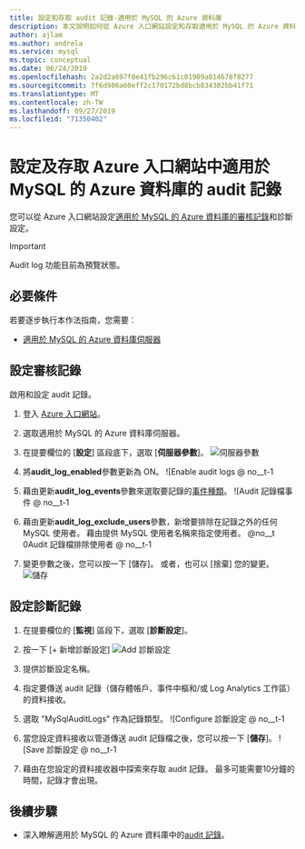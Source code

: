 ```yaml
---
title: 設定和存取 audit 記錄-適用於 MySQL 的 Azure 資料庫
description: 本文說明如何從 Azure 入口網站設定和存取適用於 MySQL 的 Azure 資料庫中的 audit 記錄。
author: ajlam
ms.author: andrela
ms.service: mysql
ms.topic: conceptual
ms.date: 06/24/2019
ms.openlocfilehash: 2a2d2a697f0e41fb296c61c01909a814678f8277
ms.sourcegitcommit: 7f6d986a60eff2c170172bd8bcb834302bb41f71
ms.translationtype: MT
ms.contentlocale: zh-TW
ms.lasthandoff: 09/27/2019
ms.locfileid: "71350402"
---
```

# <a name="configure-and-access-audit-logs-for-azure-database-for-mysql-in-the-azure-portal"></a>設定及存取 Azure 入口網站中適用於 MySQL 的 Azure 資料庫的 audit 記錄

您可以從 Azure 入口網站設定[適用於 MySQL 的 Azure 資料庫的審核記錄](concepts-audit-logs.md)和診斷設定。

> [!IMPORTANT]
> Audit log 功能目前為預覽狀態。

## <a name="prerequisites"></a>必要條件

若要逐步執行本作法指南，您需要︰

- [適用於 MySQL 的 Azure 資料庫伺服器](quickstart-create-mysql-server-database-using-azure-portal.md)

## <a name="configure-audit-logging"></a>設定審核記錄

啟用和設定 audit 記錄。

1. 登入 [Azure 入口網站](https://portal.azure.com/)。

1. 選取適用於 MySQL 的 Azure 資料庫伺服器。

1. 在提要欄位的 [**設定**] 區段底下，選取 [**伺服器參數**]。
    ![伺服器參數](./media/howto-configure-audit-logs-portal/server-parameters.png)

1. 將**audit_log_enabled**參數更新為 ON。
    ![Enable audit logs @ no__t-1

1. 藉由更新**audit_log_events**參數來選取要記錄的[事件種類](concepts-audit-logs.md#configure-audit-logging)。
    ![Audit 記錄檔事件 @ no__t-1

1. 藉由更新**audit_log_exclude_users**參數，新增要排除在記錄之外的任何 MySQL 使用者。 藉由提供 MySQL 使用者名稱來指定使用者。
    @no__t 0Audit 記錄檔排除使用者 @ no__t-1

1. 變更參數之後，您可以按一下 [儲存]。 或者，也可以 [捨棄] 您的變更。
    ![儲存](./media/howto-configure-audit-logs-portal/save-parameters.png)

## <a name="set-up-diagnostic-logs"></a>設定診斷記錄

1. 在提要欄位的 [**監視**] 區段下，選取 [**診斷設定**]。

1. 按一下 [+ 新增診斷設定] ![Add 診斷設定](./media/howto-configure-audit-logs-portal/add-diagnostic-setting.png)

1. 提供診斷設定名稱。

1. 指定要傳送 audit 記錄（儲存體帳戶、事件中樞和/或 Log Analytics 工作區）的資料接收。

1. 選取 "MySqlAuditLogs" 作為記錄類型。
![Configure 診斷設定 @ no__t-1

1. 當您設定資料接收以管道傳送 audit 記錄檔之後，您可以按一下 [**儲存**]。
![Save 診斷設定 @ no__t-1

1. 藉由在您設定的資料接收器中探索來存取 audit 記錄。 最多可能需要10分鐘的時間，記錄才會出現。

## <a name="next-steps"></a>後續步驟

- 深入瞭解適用於 MySQL 的 Azure 資料庫中的[audit 記錄](concepts-audit-logs.md)。
